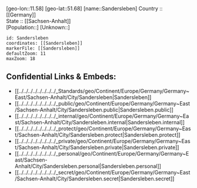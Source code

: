 ﻿---
location: [51.68,11.58] 
mapzoom: [7,12] 
mapmarker: city 
type: City
tags:
- geo/City


SpocWebEntityId: 33928
isDeleted: false
confidential: public

---
[geo-lon::11.58] 
[geo-lat::51.68] 
[name::Sandersleben] 
Country :: [[Germany]]  
State :: [[Sachsen-Anhalt]]  
[Population::] 
[Unknown::] 


```leaflet
id: Sandersleben
coordinates: [[Sandersleben]] 
markerFile: [[Sandersleben]] 
defaultZoom: 11 
maxZoom: 18
```


## Confidential Links & Embeds: 
- [[../../../../../../../../_Standards/geo/Continent/Europe/Germany/Germany~East/Sachsen-Anhalt/City/Sandersleben|Sandersleben]] 
- [[../../../../../../../../_public/geo/Continent/Europe/Germany/Germany~East/Sachsen-Anhalt/City/Sandersleben.public|Sandersleben.public]] 
- [[../../../../../../../../_internal/geo/Continent/Europe/Germany/Germany~East/Sachsen-Anhalt/City/Sandersleben.internal|Sandersleben.internal]] 
- [[../../../../../../../../_protect/geo/Continent/Europe/Germany/Germany~East/Sachsen-Anhalt/City/Sandersleben.protect|Sandersleben.protect]] 
- [[../../../../../../../../_private/geo/Continent/Europe/Germany/Germany~East/Sachsen-Anhalt/City/Sandersleben.private|Sandersleben.private]] 
- [[../../../../../../../../_personal/geo/Continent/Europe/Germany/Germany~East/Sachsen-Anhalt/City/Sandersleben.personal|Sandersleben.personal]] 
- [[../../../../../../../../_secret/geo/Continent/Europe/Germany/Germany~East/Sachsen-Anhalt/City/Sandersleben.secret|Sandersleben.secret]] 
